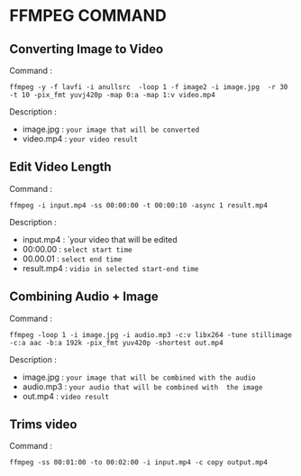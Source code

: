 # FFMPEG COMMAND

## Converting Image to Video
Command : 
```code
ffmpeg -y -f lavfi -i anullsrc  -loop 1 -f image2 -i image.jpg  -r 30 -t 10 -pix_fmt yuvj420p -map 0:a -map 1:v video.mp4
```
Description :
- image.jpg : `your image that will be converted`
- video.mp4 : `your video result`

## Edit Video Length
Command :
```code
ffmpeg -i input.mp4 -ss 00:00:00 -t 00:00:10 -async 1 result.mp4
```
Description :
- input.mp4 : `your video that will be edited
- 00:00.00 : `select start time`
- 00.00.01 : `select end time`
- result.mp4 : `vidio in selected start-end time`

## Combining Audio + Image
Command :
```code
ffmpeg -loop 1 -i image.jpg -i audio.mp3 -c:v libx264 -tune stillimage -c:a aac -b:a 192k -pix_fmt yuv420p -shortest out.mp4
```
Description :
- image.jpg : `your image that will be combined with the audio`
- audio.mp3 : `your audio that will be combined with  the image`
- out.mp4 : `video result`

## Trims video
Command :
```code
ffmpeg -ss 00:01:00 -to 00:02:00 -i input.mp4 -c copy output.mp4
```
